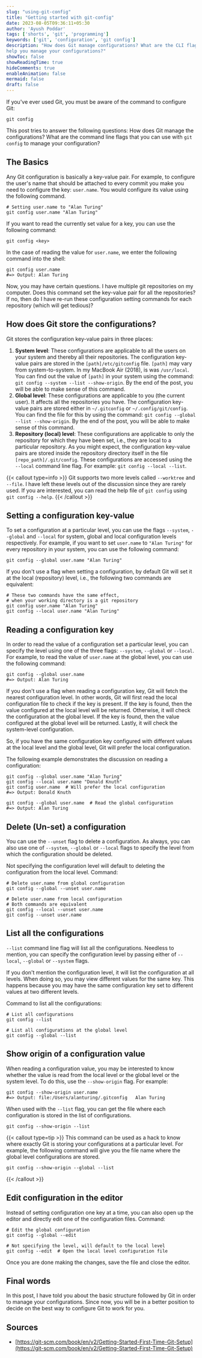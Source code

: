 ```yaml
---
slug: "using-git-config"
title: "Getting started with git-config"
date: 2023-08-05T09:36:11+05:30
author: 'Ayush Poddar'
tags: ['shorts', 'git', 'programming']
keywords: ['git', 'configuration', 'git config']
description: "How does Git manage configurations? What are the CLI flags provided by git-config to
help you manage your configurations?"
showToc: false
showReadingTime: true
hideComments: true
enableAnimation: false
mermaid: false
draft: false
---
```


If you've ever used Git, you must be aware of the command to configure Git:

```shell
git config
```

This post tries to answer the following questions: How does Git manage the configurations?
What are the command line flags that you can use with `git config` to manage your configuration?

## The Basics
Any Git configuration is basically a key-value pair. For example, to configure the user's name that
should be attached to every commit you make you need to configure the key: `user.name`. You would configure
its value using the following command.

```shell
# Setting user.name to "Alan Turing"
git config user.name "Alan Turing"
```

If you want to read the currently set value for a key, you can use the following command:

```shell
git config <key>
```

In the case of reading the value for `user.name`, we enter the following command into the shell:

```shell
git config user.name
#=> Output: Alan Turing
```

Now, you may have certain questions. I have multiple git repositories on my computer. Does this
command set the key-value pair for all the repositories? If no, then do I have re-run these
configuration setting commands for each repository (which will get tedious)?

## How does Git store the configurations?
Git stores the configuration key-value pairs in three places:
1. **System level**: These configurations are applicable to all the users on your system and thereby all their repositories.
   The configuration key-value pairs are stored in the `[path]/etc/gitconfig` file. `[path]` may
   vary from system-to-system. In my MacBook Air (2018), is was `/usr/local`. You can find out the
   value of `[path]` in your system using the command: `git config --system --list --show-origin`.
   By the end of the post, you will be able to make sense of this command.
2. **Global level**: These configurations are applicable to you (the current user). It affects all
   the repositories you have. The configuration key-value pairs are stored either in `~/.gitconfig`
   or `~/.config/git/config`. You can find the file for this by using the command: `git config
   --global --list --show-origin`. By the end of the post, you will be able to make sense of this command.
3. **Repository (local) level**: These configurations are applicable to only the repository for
   which they have been set, i.e., they are local to a particular repository. As you might expect,
   the configuration key-value pairs are stored inside the repository directory itself in the file
   `[repo_path]/.git/config`. These configurations are accessed using the `--local` command line
   flag. For example: `git config --local --list`.

{{< callout type=info >}}
Git supports two more levels called `--worktree` and `--file`. I have left these levels out of the
discussion since they are rarely used. If you are interested, you can read the help file of `git
config` using `git config --help`.
{{< /callout >}}

## Setting a configuration key-value
To set a configuration at a particular level, you can use the flags `--system`, `--global` and
`--local` for system, global and local configuration levels respectively. For example, if you want
to set `user.name` to `"Alan Turing"` for every repository in your system, you can use the following
command:

```shell
git config --global user.name "Alan Turing"
```

If you don't use a flag when setting a configuration, by default Git will set it at the local
(repository) level, i.e., the following two commands are equivalent:

```shell
# These two commands have the same effect,
# when your working directory is a git repository
git config user.name "Alan Turing"
git config --local user.name "Alan Turing"
```

## Reading a configuration key
In order to read the value of a configuration set a particular level, you can specify the level
using one of the three flags: `--system`, `--global` or `--local`. For example, to read the value of
`user.name` at the global level, you can use the following command:

```shell
git config --global user.name
#=> Output: Alan Turing
```

If you don't use a flag when reading a configuration key, Git will fetch the nearest configuration
level. In other words, Git will first read the local configuration file to check if the key is
present. If the key is found, then the value configured at the local level will be returned.
Otherwise, it will check the configuration at the global level. If the key is found, then the
value configured at the global level will be returned. Lastly, it will check the system-level
configuration.

So, if you have the same configuration key configured with different values at the local level and
the global level, Git will prefer the local configuration.

The following example demonstrates the discussion on reading a configuration:

```shell
git config --global user.name "Alan Turing"
git config --local user.name "Donald Knuth"
git config user.name  # Will prefer the local configuration
#=> Output: Donald Knuth

git config --global user.name  # Read the global configuration
#=> Output: Alan Turing
```

## Delete (Un-set) a configuration
You can use the `--unset` flag to delete a configuration. As always, you can also use one of
`--system`, `--global` or `--local` flags to specify the level from which the configuration should
be deleted.

Not specifying the configuration level will default to deleting the configuration from the local
level. Command:

```shell
# Delete user.name from global configuration
git config --global --unset user.name

# Delete user.name from local configuration
# Both commands are equivalent
git config --local --unset user.name
git config --unset user.name
```

## List all the configurations
`--list` command line flag will list all the configurations. Needless to mention, you can specify
the configuration level by passing either of `--local`, `--global` or `--system` flags.

If you don't mention the configuration level, it will list the configuration at all levels.
When doing so, you may view different values for the same key. This happens because you may have the
same configuration key set to different values at two different levels.

Command to list all the configurations:

```shell
# List all configurations
git config --list

# List all configurations at the global level
git config --global --list
```

## Show origin of a configuration value
When reading a configuration value, you may be interested to know whether the value is read from the
local level or the global level or the system level. To do this, use the `--show-origin` flag. For
example:

```shell
git config --show-origin user.name
#=> Output: file:/Users/alanturing/.gitconfig   Alan Turing
```

When used with the `--list` flag, you can get the file where each configuration is stored in the
list of configurations.

```shell
git config --show-origin --list
```

{{< callout type=tip >}}
This command can be used as a hack to know where exactly Git is storing your configurations at a
particular level. For example, the following command will give you the file name where the global level
configurations are stored.

```
git config --show-origin --global --list
```
{{< /callout >}}

## Edit configuration in the editor
Instead of setting configuration one key at a time, you can also open up the editor and directly
edit one of the configuration files. Command:

```shell
# Edit the global configuration
git config --global --edit

# Not specifying the level, will default to the local level
git config --edit  # Open the local level configuration file
```

Once you are done making the changes, save the file and close the editor.

## Final words
In this post, I have told you about the basic structure followed by Git in order to manage your
configurations. Since now, you will be in a better position to decide on the best way to configure
Git to work for you.

## Sources
- [https://git-scm.com/book/en/v2/Getting-Started-First-Time-Git-Setup](https://git-scm.com/book/en/v2/Getting-Started-First-Time-Git-Setup)
